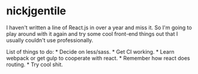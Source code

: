 # nickjgentile
I haven't written a line of React.js in over a year and miss it. So I'm going to play around with it again and try some cool front-end things out that I usually couldn't use professionally. 

List of things to do:
    * Decide on less/sass.
    * Get CI working.
    * Learn webpack or get gulp to cooperate with react.
    * Remember how react does routing.
    * Try cool shit.
